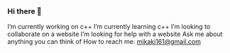 ### Hi there 👋

<!--
**Mikaki1600/Mikaki1600** is a ✨ _special_ ✨ repository because its `README.md` (this file) appears on your GitHub profile.
-->


I’m currently working on c++
I’m currently learning c++
I’m looking to collaborate on a website
I’m looking for help with a website
Ask me about anything you can think of
How to reach me: mikaki161@gmail.com

